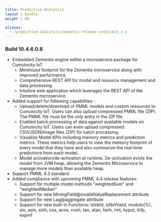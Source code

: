 ```yaml
---
title: Predictive Analytics
layout : bundle
weight : 80

aliases:
  - /predictive-analytics/zementis-release-notes/#10_4_6
---
```


### Build 10.4.6.0.8

* Embedded Zementis engine within a microservice package for Cumulocity IoT.
  * Minimized footprint for the Zementis microservice along with improved performance.
  * Comprehensive REST API for model and resource management and data processing.
  * Intuitive web application which leverages the REST API of the Zementis microservice.
* Added support for following capabilities -
  * Upload/delete/download of PMML models and custom resources to Cumulocity IoT.
	Users can also upload compressed PMML file (ZIP). The PMML file must be 
	the only entry in the ZIP file.
  * Enabled batch processing of data against available models on Cumulocity IoT.
	Users can even upload compressed CSV/JSON/Image files (ZIP) for batch processing.
  * Visualize Model KPIs including memory metrics and prediction metrics.
	These metrics help users to view the memory footprint of every model that
	they have and also summarize the real-time predictions from each model.
  * Model activation/de-activation at runtime. De-activation evicts the model from
	JVM heap, allowing the Zementis Microservice to manage more models than available heap.
* Support PMML 4.3 standard.
* Added compliance with upcoming PMML 4.4 release features:
  * Support for multiple model methods "weightedSum" and "weightedMedian"
  * Support for new MiningField@invalidValueReplacement attribute
  * Support for new Lag@aggregate attribute
  * Support for new built-in Functions: isValid, isNotValid, modulo(%), sin,
    asin, sinh, cos, acos, cosh, tan, atan, tanh, rint, hypot, ln1p, expm1
